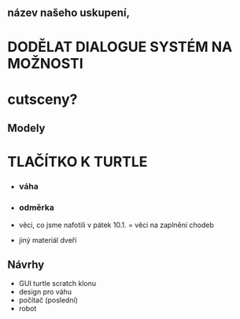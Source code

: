 ## název našeho uskupení,
# DODĚLAT DIALOGUE SYSTÉM NA MOŽNOSTI
# cutsceny?


## Modely
# TLAČÍTKO K TURTLE
- ### váha
- ### odměrka

- věci, co jsme nafotili v pátek 10.1. = věci na zaplnění chodeb
- jiný materiál dveří
## Návrhy
- GUI turtle scratch klonu
- design pro váhu
- počítač (poslední)
- robot
